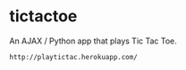 tictactoe
=========

An AJAX / Python app that plays Tic Tac Toe.

```http://playtictac.herokuapp.com/```  
